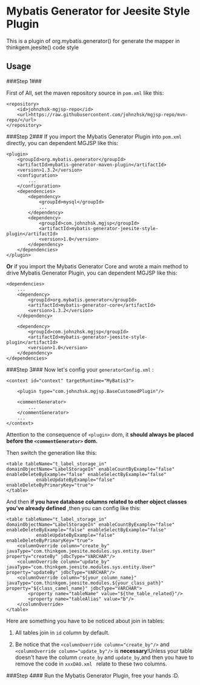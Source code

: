 # Mybatis Generator for Jeesite Style Plugin #


 This is a plugin of org.mybatis.generator() for generate the mapper in thinkgem.jeesite() code style  

## Usage ##

###Step 1###

First of All, set the maven repository source in  `pom.xml` like this:
    
    <repository>
		<id>johnzhsk-mgjsp-repo</id>
		<url>https://raw.githubusercontent.com/johnzhsk/mgjsp-repo/mvn-repo/</url>
	</repository>

###Step 2###
If you import the Mybatis Generator Plugin into  `pom.xml`  directly, you can dependent MGJSP like this:

    
	<plugin>
		<groupId>org.mybatis.generator</groupId>
		<artifactId>mybatis-generator-maven-plugin</artifactId>
		<version>1.3.2</version>
		<configuration>
			...
		</configuration>
		<dependencies>
			<dependency>
				<groupId>mysql</groupId>
				...
			</dependency>
			<dependency>
				<groupId>com.johnzhsk.mgjsp</groupId>
				<artifactId>mybatis-generator-jeesite-style-plugin</artifactId>
				<version>1.0</version>
			</dependency>
		</dependencies>
	</plugin>
    
    
**Or** if you import the Mybatis Generator Core and wrote a main method to drive Mybatis Generator Plugin, you can dependent MGJSP like this:

    <dependencies>
    	...
		<dependency>
			<groupId>org.mybatis.generator</groupId>
			<artifactId>mybatis-generator-core</artifactId>
			<version>1.3.2</version>
		</dependency>

		<dependency>
			<groupId>com.johnzhsk.mgjsp</groupId>
			<artifactId>mybatis-generator-jeesite-style-plugin</artifactId>
			<version>1.0</version>
		</dependency>
    </dependencies>

###Step 3###
Now let's config your  `generatorConfig.xml` :

    <context id="context" targetRuntime="MyBatis3">

		<plugin type="com.johnzhsk.mgjsp.BaseCustomedPlugin"/>

		<commentGenerator>
			...
		</commentGenerator>
		...
    </context>

Attention to the consequence of `<plugin>` dom, it **should always be placed before the `<commentGenerator>` dom.**

Then switch the generation like this:

    <table tableName="t_label_storage_in" domainObjectName="LabelStorageIn" enableCountByExample="false" enableDeleteByExample="false" enableSelectByExample="false"
               enableUpdateByExample="false" enableDeleteByPrimaryKey="true">
    </table>

And then **if you have database columns related to other object classes you've already defined** ,then you can config like this:

    <table tableName="t_label_storage_in" domainObjectName="LabelStorageIn" enableCountByExample="false" enableDeleteByExample="false" enableSelectByExample="false"
               enableUpdateByExample="false" enableDeleteByPrimaryKey="true">
        <columnOverride column="create_by" javaType="com.thinkgem.jeesite.modules.sys.entity.User" property="createBy" jdbcType="VARCHAR"/>
        <columnOverride column="update_by" javaType="com.thinkgem.jeesite.modules.sys.entity.User" property="updateBy" jdbcType="VARCHAR"/>
        <columnOverride column="${your_column_name}" javaType="com.thinkgem.jeesite.modules.${your_class_path}" property="${class_camel_name}" jdbcType="VARCHAR">
            <property name="tableName" value="${the_table_related}"/>
            <property name="tableAlias" value="b"/>
        </columnOverride>
    </table>

Here are something you have to be noticed about join in tables:

1. All tables join in `id` column by default.

2. Be notice that the `<columnOverride column="create_by"/>` and `<columnOverride column="update_by"/>` is **necessary**!Unless your table doesn't have the column `create_by` and `update_by`,and then you have to remove the code in `xxxDAO.xml ` relate to these two columns. 


###Step 4###
Run the Mybatis Generator Plugin, free your hands :D.